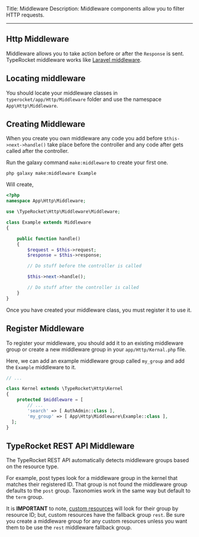 Title: Middleware
Description: Middleware components allow  you to filter HTTP requests.

---

## Http Middleware

Middleware allows you to take action before or after the `Response` is sent. TypeRocket middleware works like [Laravel middleware](http://laravel.com/docs/master/middleware).

## Locating middleware

You should locate your middleware classes in `typerocket/app/Http/Middleware` folder and use the namespace `App\Http\Middleware`.

## Creating Middleware

When you create you own middleware any code you add before `$this->next->handle()` take place before the controller and any code after gets called after the controller.

Run the galaxy command `make:middleware` to create your first one.

```shell
php galaxy make:middleware Example
```

Will create,

```php
<?php
namespace App\Http\Middleware;

use \TypeRocket\Http\Middleware\Middleware;

class Example extends Middleware
{

    public function handle()
    {
        $request = $this->request;
        $response = $this->response;

        // Do stuff before the controller is called

        $this->next->handle();

        // Do stuff after the controller is called
    }
}
```

Once you have created your middleware class, you must register it to use it.

## Register Middleware

To register your middleware, you should add it to an existing middleware group or create a new middleware group in your `app/Http/Kernal.php` file.

Here, we can add an example middleware group called `my_group` and add the `Example` middleware to it.

```php
// ...

class Kernel extends \TypeRocket\Http\Kernel  
{  
    protected $middleware = [  
		// ...
		'search' => [ AuthAdmin::class ],
		'my_group' => [ App\Http\Middleware\Example::class ],
  ];  
}
```

## TypeRocket REST API Middleware

The TypeRocket REST API automatically detects middleware groups based on the resource type.

For example, post types look for a middleware group in the kernel that matches their registered ID. That group is not found the middleware group defaults to the `post` group. Taxonomies work in the same way but default to the `term` group.

It is **IMPORTANT** to note, [custom resources](/docs/v6/custom-resources/) will look for their group by resource ID; but, custom resources have the fallback group `rest`. Be sure you create a middleware group for any custom resources unless you want them to be use the `rest` middleware fallback group.